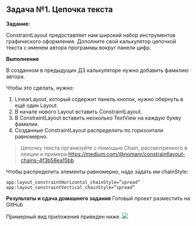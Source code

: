 
## Задача №1. Цепочка текста


**Задание:**

ConstraintLayout предоставляет нам широкий набор инструментов графического оформления.
Дополните свой калькулятор цепочкой текста с именем автора программы вокруг панели цифр.




**Выполнение**

В созданном в предыдущих ДЗ калькуляторе нужно добавить фамилию автора.

Чтобы это сделать, нужно:

1. LinearLayout, который содержит панель кнопок, нужно обернуть в ещё один Layout.
2. В начале нового Layout вставить ConstraintLayout.
3. В ConstraintLayout вставить несколько TextView на каждую букву фамилии.
4. Созданные ConstraintLayout распределить по горизонтали равномерно.



> Цепочку текста организуйте с помощью Chain, рассмотренного в лекции и примера
> https://medium.com/@nomanr/constraintlayout-chains-4f3b58ea15bb


Чтобы распределить элементы равномерно, надо задать им chainStyle:
```
app:layout_constraintHorizontal_chainStyle=”spread” 
app:layout_constraintVertical_chainStyle=”spread”
```


**Результаты и сдача домашнего задания**
Готовый проект разместить на GitHub

Примерный вид приложения приведен ниже.
![](https://i.imgur.com/3af7H07.png)

